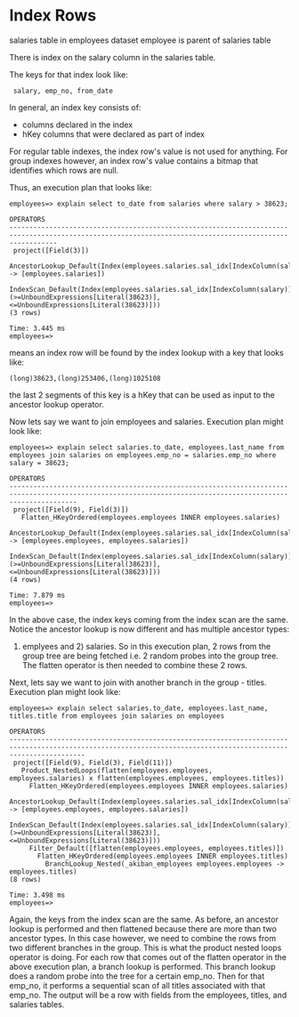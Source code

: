 # Index Rows

salaries table in employees dataset
employee is parent of salaries table

There is index on the salary column in the salaries table.

The keys for that index look like:

```console
 salary, emp_no, from_date
```

In general, an index key consists of:
 - columns declared in the index
 - hKey columns that were declared as part of index

For regular table indexes, the index row's value is not used for anything. For group indexes however, an index row's value contains a bitmap that identifies which rows are null.  

Thus, an execution plan that looks like:

```console
employees=> explain select to_date from salaries where salary > 38623;
                                                                       OPERATORS                                                                        
--------------------------------------------------------------------------------------------------------------------------------------------------------
 project([Field(3)])
   AncestorLookup_Default(Index(employees.salaries.sal_idx[IndexColumn(salary)]) -> [employees.salaries])
     IndexScan_Default(Index(employees.salaries.sal_idx[IndexColumn(salary)]) (>=UnboundExpressions[Literal(38623)],<=UnboundExpressions[Literal(38623)]))
(3 rows)

Time: 3.445 ms
employees=> 
```

means an index row will be found by the index lookup with a key that looks like:

```console
(long)38623,(long)253406,(long)1025108
```

the last 2 segments of this key is a hKey that can be used as input to the 
ancestor lookup operator.

Now lets say we want to join employees and salaries. Execution plan might look
like:

```console
employees=> explain select salaries.to_date, employees.last_name from employees join salaries on employees.emp_no = salaries.emp_no where salary = 38623;
                                                                          OPERATORS                                                                          
-------------------------------------------------------------------------------------------------------------------------------------------------------------
 project([Field(9), Field(3)])
   Flatten_HKeyOrdered(employees.employees INNER employees.salaries)
     AncestorLookup_Default(Index(employees.salaries.sal_idx[IndexColumn(salary)]) -> [employees.employees, employees.salaries])
       IndexScan_Default(Index(employees.salaries.sal_idx[IndexColumn(salary)]) (>=UnboundExpressions[Literal(38623)],<=UnboundExpressions[Literal(38623)]))
(4 rows)

Time: 7.879 ms
employees=>
```

In the above case, the index keys coming from the index scan are the same. 
Notice the ancestor lookup is now different and has multiple ancestor types:
1) emplyees and 2) salaries. So in this execution plan, 2 rows from the group
tree are being fetched i.e. 2 random probes into the group tree. The flatten
operator is then needed to combine these 2 rows.

Next, lets say we want to join with another branch in the group - titles.
Execution plan might look like:

```console
employees=> explain select salaries.to_date, employees.last_name, titles.title from employees join salaries on employees
                                                                           OPERATORS                                                                           
---------------------------------------------------------------------------------------------------------------------------------------------------------------
 project([Field(9), Field(3), Field(11)])
   Product_NestedLoops(flatten(employees.employees, employees.salaries) x flatten(employees.employees, employees.titles))
     Flatten_HKeyOrdered(employees.employees INNER employees.salaries)
       AncestorLookup_Default(Index(employees.salaries.sal_idx[IndexColumn(salary)]) -> [employees.employees, employees.salaries])
         IndexScan_Default(Index(employees.salaries.sal_idx[IndexColumn(salary)]) (>=UnboundExpressions[Literal(38623)],<=UnboundExpressions[Literal(38623)]))
     Filter_Default([flatten(employees.employees, employees.titles)])
       Flatten_HKeyOrdered(employees.employees INNER employees.titles)
         BranchLookup_Nested(_akiban_employees employees.employees -> employees.titles)
(8 rows)

Time: 3.498 ms
employees=> 
```

Again, the keys from the index scan are the same. As before, an ancestor
lookup is performed and then flattened because there are more than two
ancestor types. In this case however, we need to combine the rows from
two different branches in the group. This is what the product nested loops
operator is doing. For each row that comes out of the flatten operator in the 
above execution plan, a branch lookup is performed. This branch lookup
does a random probe into the tree for a certain emp_no. Then for that emp_no,
it performs a sequential scan of all titles associated with that emp_no. The
output will be a row with fields from the employees, titles, and salaries
tables.